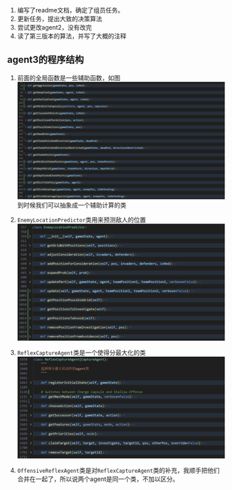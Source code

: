 1. 编写了readme文档，确定了组员任务。
2. 更新任务，提出大致的决策算法
3. 尝试更改agent2，没有改完
4. 读了第三版本的算法，并写了大概的注释


## agent3的程序结构
1. 前面的全局函数是一些辅助函数，如图
    ![alt text](../../assets/lbm_log_image_1.png)
    到时候我们可以抽象成一个辅助计算的类

2. `EnemyLocationPredictor`类用来预测敌人的位置
   ![alt text](../../assets/lbm_log_image_2.png)

3. `ReflexCaptureAgent`类是一个使得分最大化的类
    ![alt text](../../assets/lbm_log_image_3.png)

4. `OffensiveReflexAgent`类是对`ReflexCaptureAgent`类的补充，我顺手把他们合并在一起了，所以说两个agent是同一个类，不加以区分。